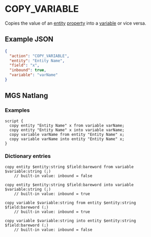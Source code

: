 # COPY_VARIABLE

Copies the value of an [entity](../entities) [property](../entities/entity_properties) into a [variable](../scripts/integer_variables) or vice versa.

## Example JSON

```json
{
  "action": "COPY_VARIABLE",
  "entity": "Entity Name",
  "field": "x",
  "inbound": true,
  "variable": "varName"
}
```

## MGS Natlang

### Examples

```mgs
script {
  copy entity "Entity Name" x from variable varName;
  copy entity "Entity Name" x into variable varName;
  copy variable varName from entity "Entity Name" x;
  copy variable varName into entity "Entity Name" x;
}
```

### Dictionary entries

```
copy entity $entity:string $field:bareword from variable $variable:string (;)
	// built-in value: inbound = false

copy entity $entity:string $field:bareword into variable $variable:string (;)
	// built-in value: inbound = true

copy variable $variable:string from entity $entity:string $field:bareword (;)
	// built-in value: inbound = true

copy variable $variable:string into entity $entity:string $field:bareword (;)
	// built-in value: inbound = false
```
